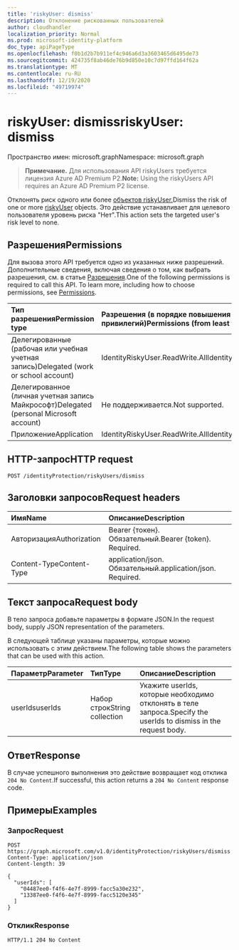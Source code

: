 ```yaml
---
title: 'riskyUser: dismiss'
description: Отклонение рискованных пользователей
author: cloudhandler
localization_priority: Normal
ms.prod: microsoft-identity-platform
doc_type: apiPageType
ms.openlocfilehash: f0b1d2b7b911ef4c946a6d3a3603465d6495de73
ms.sourcegitcommit: 424735f8ab46de76b9d850e10c7d97ffd164f62a
ms.translationtype: MT
ms.contentlocale: ru-RU
ms.lasthandoff: 12/19/2020
ms.locfileid: "49719974"
---
```

# <a name="riskyuser-dismiss"></a><span data-ttu-id="c4502-103">riskyUser: dismiss</span><span class="sxs-lookup"><span data-stu-id="c4502-103">riskyUser: dismiss</span></span>
<span data-ttu-id="c4502-104">Пространство имен: microsoft.graph</span><span class="sxs-lookup"><span data-stu-id="c4502-104">Namespace: microsoft.graph</span></span>

><span data-ttu-id="c4502-105">**Примечание.** Для использования API riskyUsers требуется лицензия Azure AD Premium P2.</span><span class="sxs-lookup"><span data-stu-id="c4502-105">**Note:** Using the riskyUsers API requires an Azure AD Premium P2 license.</span></span>

<span data-ttu-id="c4502-106">Отклонять риск одного или более [объектов riskyUser.](../resources/riskyuser.md)</span><span class="sxs-lookup"><span data-stu-id="c4502-106">Dismiss the risk of one or more [riskyUser](../resources/riskyuser.md) objects.</span></span> <span data-ttu-id="c4502-107">Это действие устанавливает для целевого пользователя уровень риска "Нет".</span><span class="sxs-lookup"><span data-stu-id="c4502-107">This action sets the targeted user's risk level to none.</span></span>

## <a name="permissions"></a><span data-ttu-id="c4502-108">Разрешения</span><span class="sxs-lookup"><span data-stu-id="c4502-108">Permissions</span></span>
<span data-ttu-id="c4502-p102">Для вызова этого API требуется одно из указанных ниже разрешений. Дополнительные сведения, включая сведения о том, как выбрать разрешения, см. в статье [Разрешения](/graph/permissions_reference).</span><span class="sxs-lookup"><span data-stu-id="c4502-p102">One of the following permissions is required to call this API. To learn more, including how to choose permissions, see [Permissions](/graph/permissions_reference).</span></span>

|<span data-ttu-id="c4502-111">Тип разрешения</span><span class="sxs-lookup"><span data-stu-id="c4502-111">Permission type</span></span>      | <span data-ttu-id="c4502-112">Разрешения (в порядке повышения привилегий)</span><span class="sxs-lookup"><span data-stu-id="c4502-112">Permissions (from least to most privileged)</span></span>              |
|:--------------------|:---------------------------------------------------------|
|<span data-ttu-id="c4502-113">Делегированные (рабочая или учебная учетная запись)</span><span class="sxs-lookup"><span data-stu-id="c4502-113">Delegated (work or school account)</span></span> | <span data-ttu-id="c4502-114">IdentityRiskyUser.ReadWrite.All</span><span class="sxs-lookup"><span data-stu-id="c4502-114">IdentityRiskyUser.ReadWrite.All</span></span>    |
|<span data-ttu-id="c4502-115">Делегированное (личная учетная запись Майкрософт)</span><span class="sxs-lookup"><span data-stu-id="c4502-115">Delegated (personal Microsoft account)</span></span> | <span data-ttu-id="c4502-116">Не поддерживается.</span><span class="sxs-lookup"><span data-stu-id="c4502-116">Not supported.</span></span>    |
|<span data-ttu-id="c4502-117">Приложение</span><span class="sxs-lookup"><span data-stu-id="c4502-117">Application</span></span> | <span data-ttu-id="c4502-118">IdentityRiskyUser.ReadWrite.All</span><span class="sxs-lookup"><span data-stu-id="c4502-118">IdentityRiskyUser.ReadWrite.All</span></span> |

## <a name="http-request"></a><span data-ttu-id="c4502-119">HTTP-запрос</span><span class="sxs-lookup"><span data-stu-id="c4502-119">HTTP request</span></span>

<!-- {
  "blockType": "ignored"
}
-->
``` http
POST /identityProtection/riskyUsers/dismiss
```

## <a name="request-headers"></a><span data-ttu-id="c4502-120">Заголовки запросов</span><span class="sxs-lookup"><span data-stu-id="c4502-120">Request headers</span></span>
|<span data-ttu-id="c4502-121">Имя</span><span class="sxs-lookup"><span data-stu-id="c4502-121">Name</span></span>|<span data-ttu-id="c4502-122">Описание</span><span class="sxs-lookup"><span data-stu-id="c4502-122">Description</span></span>|
|:---|:---|
|<span data-ttu-id="c4502-123">Авторизация</span><span class="sxs-lookup"><span data-stu-id="c4502-123">Authorization</span></span>|<span data-ttu-id="c4502-p103">Bearer {токен}. Обязательный.</span><span class="sxs-lookup"><span data-stu-id="c4502-p103">Bearer {token}. Required.</span></span>|
|<span data-ttu-id="c4502-126">Content-Type</span><span class="sxs-lookup"><span data-stu-id="c4502-126">Content-Type</span></span>|<span data-ttu-id="c4502-p104">application/json. Обязательный.</span><span class="sxs-lookup"><span data-stu-id="c4502-p104">application/json. Required.</span></span>|

## <a name="request-body"></a><span data-ttu-id="c4502-129">Текст запроса</span><span class="sxs-lookup"><span data-stu-id="c4502-129">Request body</span></span>
<span data-ttu-id="c4502-130">В тело запроса добавьте параметры в формате JSON.</span><span class="sxs-lookup"><span data-stu-id="c4502-130">In the request body, supply JSON representation of the parameters.</span></span>

<span data-ttu-id="c4502-131">В следующей таблице указаны параметры, которые можно использовать с этим действием.</span><span class="sxs-lookup"><span data-stu-id="c4502-131">The following table shows the parameters that can be used with this action.</span></span>

|<span data-ttu-id="c4502-132">Параметр</span><span class="sxs-lookup"><span data-stu-id="c4502-132">Parameter</span></span>|<span data-ttu-id="c4502-133">Тип</span><span class="sxs-lookup"><span data-stu-id="c4502-133">Type</span></span>|<span data-ttu-id="c4502-134">Описание</span><span class="sxs-lookup"><span data-stu-id="c4502-134">Description</span></span>|
|:---|:---|:---|
|<span data-ttu-id="c4502-135">userIds</span><span class="sxs-lookup"><span data-stu-id="c4502-135">userIds</span></span>|<span data-ttu-id="c4502-136">Набор строк</span><span class="sxs-lookup"><span data-stu-id="c4502-136">String collection</span></span>|<span data-ttu-id="c4502-137">Укажите userIds, которые необходимо отклонять в теле запроса.</span><span class="sxs-lookup"><span data-stu-id="c4502-137">Specify the userIds to dismiss in the request body.</span></span>|



## <a name="response"></a><span data-ttu-id="c4502-138">Ответ</span><span class="sxs-lookup"><span data-stu-id="c4502-138">Response</span></span>

<span data-ttu-id="c4502-139">В случае успешного выполнения это действие возвращает код отклика `204 No Content`.</span><span class="sxs-lookup"><span data-stu-id="c4502-139">If successful, this action returns a `204 No Content` response code.</span></span>

## <a name="examples"></a><span data-ttu-id="c4502-140">Примеры</span><span class="sxs-lookup"><span data-stu-id="c4502-140">Examples</span></span>

### <a name="request"></a><span data-ttu-id="c4502-141">Запрос</span><span class="sxs-lookup"><span data-stu-id="c4502-141">Request</span></span>
<!-- {
  "blockType": "request",
  "name": "riskyuser_dismiss"
}
-->
``` http
POST https://graph.microsoft.com/v1.0/identityProtection/riskyUsers/dismiss
Content-Type: application/json
Content-length: 39

{
  "userIds": [
    "04487ee0-f4f6-4e7f-8999-facc5a30e232",
    "13387ee0-f4f6-4e7f-8999-facc5120e345"
  ]
}
```


### <a name="response"></a><span data-ttu-id="c4502-142">Отклик</span><span class="sxs-lookup"><span data-stu-id="c4502-142">Response</span></span>

<!-- {
  "blockType": "response",
  "truncated": true
}
-->
``` http
HTTP/1.1 204 No Content
```


